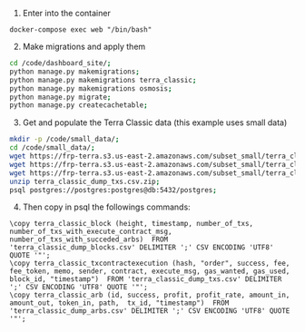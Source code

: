 
1. Enter into the container

```docker-compose exec web "/bin/bash"```

2. Make migrations and apply them

```bash
cd /code/dashboard_site/;
python manage.py makemigrations;
python manage.py makemigrations terra_classic;
python manage.py makemigrations osmosis;
python manage.py migrate;
python manage.py createcachetable;
```

3. Get and populate the Terra Classic data (this example uses small data)
```bash
mkdir -p /code/small_data/;
cd /code/small_data/;
wget https://frp-terra.s3.us-east-2.amazonaws.com/subset_small/terra_classic_dump_blocks.csv;
wget https://frp-terra.s3.us-east-2.amazonaws.com/subset_small/terra_classic_dump_arbs.csv;
wget https://frp-terra.s3.us-east-2.amazonaws.com/subset_small/terra_classic_dump_txs.csv.zip;
unzip terra_classic_dump_txs.csv.zip;
psql postgres://postgres:postgres@db:5432/postgres;
```

4. Then copy in psql the followings commands:
```
\copy terra_classic_block (height, timestamp, number_of_txs, number_of_txs_with_execute_contract_msg, number_of_txs_with_succeded_arbs)  FROM 'terra_classic_dump_blocks.csv' DELIMITER ';' CSV ENCODING 'UTF8' QUOTE '"';
\copy terra_classic_txcontractexecution (hash, "order", success, fee, fee_token, memo, sender, contract, execute_msg, gas_wanted, gas_used, block_id, "timestamp")  FROM 'terra_classic_dump_txs.csv' DELIMITER ';' CSV ENCODING 'UTF8' QUOTE '"';
\copy terra_classic_arb (id, success, profit, profit_rate, amount_in, amount_out, token_in, path,  tx_id, "timestamp")  FROM 'terra_classic_dump_arbs.csv' DELIMITER ';' CSV ENCODING 'UTF8' QUOTE '"';
```




